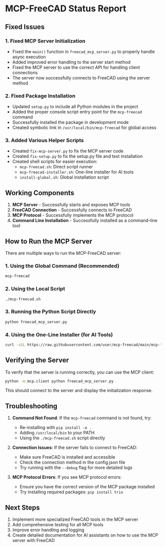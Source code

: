 # MCP-FreeCAD Status Report

## Fixed Issues

### 1. Fixed MCP Server Initialization
- Fixed the `main()` function in `freecad_mcp_server.py` to properly handle async execution
- Added improved error handling to the server start method
- Fixed the MCP server to use the correct API for handling client connections
- The server now successfully connects to FreeCAD using the server method

### 2. Fixed Package Installation
- Updated `setup.py` to include all Python modules in the project
- Added the proper console script entry point for the `mcp-freecad` command
- Successfully installed the package in development mode
- Created symbolic link in `/usr/local/bin/mcp-freecad` for global access

### 3. Added Various Helper Scripts
- Created `fix-mcp-server.py` to fix the MCP server code
- Created `fix-setup.py` to fix the setup.py file and test installation
- Created shell scripts for easier execution:
  - `mcp-freecad.sh`: Direct script runner
  - `mcp-freecad-installer.sh`: One-line installer for AI tools
  - `install-global.sh`: Global installation script

## Working Components

1. **MCP Server** - Successfully starts and exposes MCP tools
2. **FreeCAD Connection** - Successfully connects to FreeCAD
3. **MCP Protocol** - Successfully implements the MCP protocol
4. **Command Line Installation** - Successfully installed as a command-line tool

## How to Run the MCP Server

There are multiple ways to run the MCP-FreeCAD server:

### 1. Using the Global Command (Recommended)
```bash
mcp-freecad
```

### 2. Using the Local Script
```bash
./mcp-freecad.sh
```

### 3. Running the Python Script Directly
```bash
python freecad_mcp_server.py
```

### 4. Using the One-Line Installer (for AI Tools)
```bash
curl -sSL https://raw.githubusercontent.com/user/mcp-freecad/main/mcp-freecad-installer.sh | bash
```

## Verifying the Server

To verify that the server is running correctly, you can use the MCP client:

```bash
python -m mcp.client python freecad_mcp_server.py
```

This should connect to the server and display the initialization response.

## Troubleshooting

1. **Command Not Found**: If the `mcp-freecad` command is not found, try:
   - Re-installing with `pip install -e .`
   - Adding `/usr/local/bin` to your PATH
   - Using the `./mcp-freecad.sh` script directly

2. **Connection Issues**: If the server fails to connect to FreeCAD:
   - Make sure FreeCAD is installed and accessible
   - Check the connection method in the config.json file
   - Try running with the `--debug` flag for more detailed logs

3. **MCP Protocol Errors**: If you see MCP protocol errors:
   - Ensure you have the correct version of the MCP package installed
   - Try installing required packages: `pip install trio`

## Next Steps

1. Implement more specialized FreeCAD tools in the MCP server
2. Add comprehensive testing for all MCP tools
3. Improve error handling and logging
4. Create detailed documentation for AI assistants on how to use the MCP server with FreeCAD 
